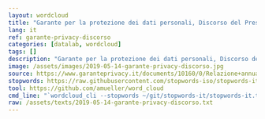 ```yaml
---
layout: wordcloud
title: "Garante per la protezione dei dati personali, Discorso del Presidente, 7 maggio 2019"
lang: it
ref: garante-privacy-discorso
categories: [datalab, wordcloud]
tags: []
description: "Garante per la protezione dei dati personali, Discorso del Presidente, 7 maggio 2019"
image: /assets/images/2019-05-14-garante-privacy-discorso.jpg
source: https://www.garanteprivacy.it/documents/10160/0/Relazione+annuale+2018+-+Discorso+del+Presidente.pdf/2e36e268-41b9-7767-605b-327b2f229e03?version=1.2
stopwords: https://raw.githubusercontent.com/stopwords-iso/stopwords-it/master/stopwords-it.txt
tool: https://github.com/amueller/word_cloud
cmd_line: "`wordcloud_cli --stopwords ~/git/stopwords-it/stopwords-it.txt --imagefile 2019-05-14-garante-privacy-discorso.jpg --background black --width 1080 --height 1350 < 2019-05-14-garante-privacy-discorso.txt`"
raw: /assets/texts/2019-05-14-garante-privacy-discorso.txt
---
```

